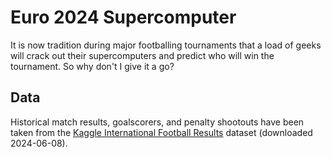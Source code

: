 # Euro 2024 Supercomputer

It is now tradition during major footballing tournaments that a load of geeks will crack out their supercomputers and predict who will win the tournament. So why don't I give it a go?

## Data

Historical match results, goalscorers, and penalty shootouts have been taken from the [Kaggle International Football Results](https://www.kaggle.com/datasets/martj42/international-football-results-from-1872-to-2017) dataset (downloaded 2024-06-08).
